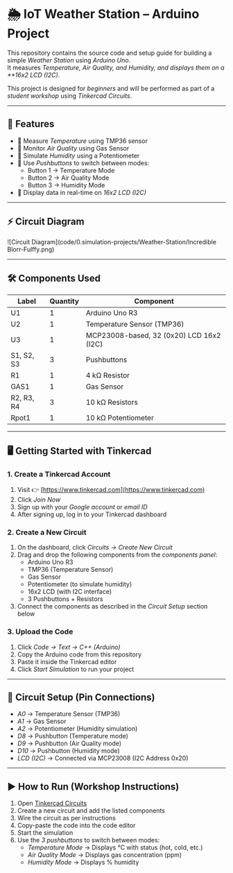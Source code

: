 # 🌦 IoT Weather Station – Arduino Project

This repository contains the source code and setup guide for building a simple *Weather Station* using *Arduino Uno*.  
It measures *Temperature, Air Quality, and Humidity, and displays them on a **16x2 LCD (I2C)*.  

This project is designed for *beginners* and will be performed as part of a *student workshop* using *Tinkercad Circuits*.

---

## 📌 Features
- 📍 Measure *Temperature* using TMP36 sensor  
- 📍 Monitor *Air Quality* using Gas Sensor  
- 📍 Simulate *Humidity* using a Potentiometer  
- 📍 Use *Pushbuttons* to switch between modes:
  - Button 1 → Temperature Mode  
  - Button 2 → Air Quality Mode  
  - Button 3 → Humidity Mode  
- 📍 Display data in real-time on *16x2 LCD (I2C)*  

---

## ⚡ Circuit Diagram
![Circuit Diagram](code/0.simulation-projects/Weather-Station/Incredible Blorr-Fulffy.png)

---

## 🛠 Components Used

| Label | Quantity | Component |
|-------|----------|-----------|
| U1    | 1 | Arduino Uno R3 |
| U2    | 1 | Temperature Sensor (TMP36) |
| U3    | 1 | MCP23008-based, 32 (0x20) LCD 16x2 (I2C) |
| S1, S2, S3 | 3 | Pushbuttons |
| R1    | 1 | 4 kΩ Resistor |
| GAS1  | 1 | Gas Sensor |
| R2, R3, R4 | 3 | 10 kΩ Resistors |
| Rpot1 | 1 | 10 kΩ Potentiometer |

---

## 🖥 Getting Started with Tinkercad

### 1. Create a Tinkercad Account
1. Visit 👉 [https://www.tinkercad.com](https://www.tinkercad.com)  
2. Click *Join Now*  
3. Sign up with your *Google account* or *email ID*  
4. After signing up, log in to your Tinkercad dashboard  

### 2. Create a New Circuit
1. On the dashboard, click *Circuits → Create New Circuit*  
2. Drag and drop the following components from the *components panel*:
   - Arduino Uno R3  
   - TMP36 (Temperature Sensor)  
   - Gas Sensor  
   - Potentiometer (to simulate humidity)  
   - 16x2 LCD (with I2C interface)  
   - 3 Pushbuttons + Resistors  
3. Connect the components as described in the *Circuit Setup* section below  

### 3. Upload the Code
1. Click *Code → Text → C++ (Arduino)*  
2. Copy the Arduino code from this repository  
3. Paste it inside the Tinkercad editor  
4. Click *Start Simulation* to run your project  

---

## 🔌 Circuit Setup (Pin Connections)

- *A0* → Temperature Sensor (TMP36)  
- *A1* → Gas Sensor  
- *A2* → Potentiometer (Humidity simulation)  
- *D8* → Pushbutton (Temperature mode)  
- *D9* → Pushbutton (Air Quality mode)  
- *D10* → Pushbutton (Humidity mode)  
- *LCD (I2C)* → Connected via MCP23008 (I2C Address 0x20)    

---

## ▶ How to Run (Workshop Instructions)
1. Open [Tinkercad Circuits](https://www.tinkercad.com)  
2. Create a new circuit and add the listed components  
3. Wire the circuit as per instructions  
4. Copy-paste the code into the code editor  
5. Start the simulation  
6. Use the *3 pushbuttons* to switch between modes:  
   - *Temperature Mode* → Displays °C with status (hot, cold, etc.)  
   - *Air Quality Mode* → Displays gas concentration (ppm)  
   - *Humidity Mode* → Displays % humidity  


